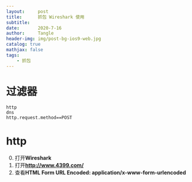 ```yaml
---
layout:     post
title:      抓包 Wireshark 使用
subtitle:   
date:       2020-7-16
author:     Tangle
header-img: img/post-bg-ios9-web.jpg
catalog: true
mathjax: false
tags:
    - 抓包
---
```


# 过滤器

```
http
dns
http.request.method==POST
```

# http

0. 打开**Wireshark**
0. 打开**http://www.4399.com/**
0. 查看**HTML Form URL Encoded: application/x-www-form-urlencoded**
